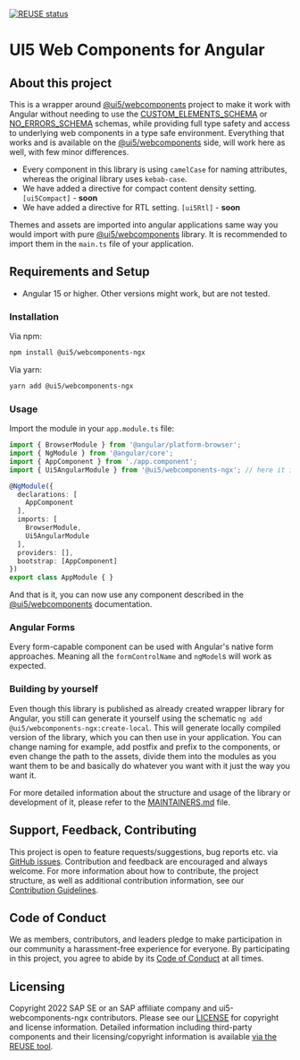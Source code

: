 [![REUSE status](https://api.reuse.software/badge/github.com/SAP/ui5-webcomponents-ngx)](https://api.reuse.software/info/github.com/SAP/ui5-webcomponents-ngx)

# UI5 Web Components for Angular

## About this project

This is a wrapper around [@ui5/webcomponents](https://sap.github.io/ui5-webcomponents) project to make it work with Angular without
needing to use the [CUSTOM_ELEMENTS_SCHEMA](https://angular.io/api/core/CUSTOM_ELEMENTS_SCHEMA) or [NO_ERRORS_SCHEMA](https://angular.io/api/core/NO_ERRORS_SCHEMA) schemas,
while providing full type safety and access to underlying web components in a type safe environment.
Everything that works and is available on the [@ui5/webcomponents](https://sap.github.io/ui5-webcomponents) side, will work here as well, with few minor differences.

- Every component in this library is using `camelCase` for naming attributes, whereas the original library uses `kebab-case`.
- We have added a directive for compact content density setting. `[ui5Compact]` - **soon**
- We have added a directive for RTL setting. `[ui5Rtl]` - **soon**

Themes and assets are imported into angular applications same way you would import with pure
[@ui5/webcomponents](https://sap.github.io/ui5-webcomponents) library. It is recommended to import them
in the `main.ts` file of your application.

## Requirements and Setup

* Angular 15 or higher. Other versions might work, but are not tested.


### Installation

Via npm:
```bash
npm install @ui5/webcomponents-ngx
```
Via yarn:
```bash
yarn add @ui5/webcomponents-ngx
```
### Usage

Import the module in your `app.module.ts` file:

```typescript
import { BrowserModule } from '@angular/platform-browser';
import { NgModule } from '@angular/core';
import { AppComponent } from './app.component';
import { Ui5AngularModule } from '@ui5/webcomponents-ngx'; // here it is

@NgModule({
  declarations: [
    AppComponent
  ],
  imports: [
    BrowserModule,
    Ui5AngularModule
  ],
  providers: [],
  bootstrap: [AppComponent]
})
export class AppModule { }
```
And that is it, you can now use any component described in the [@ui5/webcomponents](https://sap.github.io/ui5-webcomponents)
documentation.

### Angular Forms

Every form-capable component can be used with Angular's native form approaches. Meaning all the
`formControlName` and `ngModel`s will work as expected.

### Building by yourself

Even though this library is published as already created wrapper library for Angular, you still can
generate it yourself using the schematic `ng add @ui5/webcomponents-ngx:create-local`. This will generate locally
compiled version of the library, which you can then use in your application. You can change naming for example, add postfix
and prefix to the components, or even change the path to the assets, divide them into the modules as you want them to be
and basically do whatever you want with it just the way you want it.

For more detailed information about the structure and usage of the library or development of it, please refer to the [MAINTAINERS.md](MAINTAINERS.md) file.

## Support, Feedback, Contributing

This project is open to feature requests/suggestions, bug reports etc. via [GitHub issues](https://github.com/SAP/ui5-webcomponents-ngx/issues). Contribution and feedback are encouraged and always welcome. For more information about how to contribute, the project structure, as well as additional contribution information, see our [Contribution Guidelines](CONTRIBUTING.md).

## Code of Conduct

We as members, contributors, and leaders pledge to make participation in our community a harassment-free experience for everyone. By participating in this project, you agree to abide by its [Code of Conduct](CODE_OF_CONDUCT.md) at all times.

## Licensing

Copyright 2022 SAP SE or an SAP affiliate company and ui5-webcomponents-ngx contributors. Please see our [LICENSE](LICENSES/Apache-2.0.txt) for copyright and license information. Detailed information including third-party components and their licensing/copyright information is available [via the REUSE tool](https://api.reuse.software/info/github.com/SAP/ui5-webcomponents-ngx).



